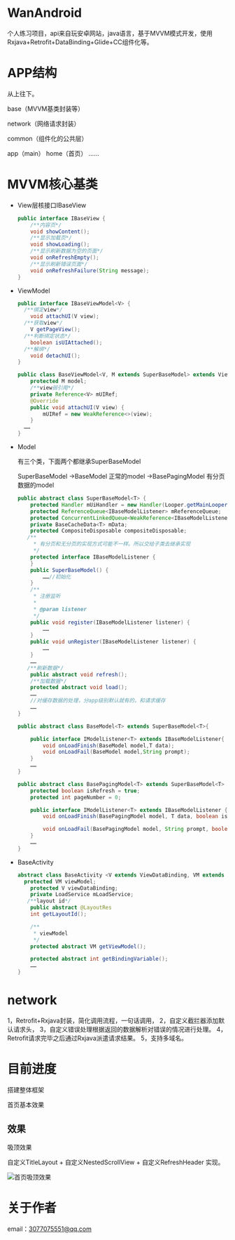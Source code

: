 # WanAndroid

个人练习项目，api来自玩安卓网站，java语言，基于MVVM模式开发，使用Rxjava+Retrofit+DataBinding+Glide+CC组件化等。

# APP结构

从上往下。

base（MVVM基类封装等）

network（网络请求封装）

common（组件化的公共层）

app（main）     home（首页）   ……

# MVVM核心基类

- View层核接口IBaseView

  ```java
  public interface IBaseView {
      /**内容页*/
      void showContent();
      /**显示加载页*/
      void showLoading();
      /**显示刷新数据为空的页面*/
      void onRefreshEmpty();
      /**显示刷新错误页面*/
      void onRefreshFailure(String message);
  }
  ```

- ViewModel

  ```java
  public interface IBaseViewModel<V> {
  	/**绑定view*/
      void attachUI(V view);
  	/**获取view*/
      V getPageView();
  	/**判断绑定状态*/
      boolean isUIAttached();
  	/**解绑*/
      void detachUI();
  }
  ```

  ```java
  public class BaseViewModel<V, M extends SuperBaseModel> extends ViewModel implements IBaseViewModel<V> {
      protected M model;
      /**view弱引用*/
      private Reference<V> mUIRef;
      @Override
      public void attachUI(V view) {
          mUIRef = new WeakReference<>(view);
      }
  	……
  }
  ```

- Model

  有三个类，下面两个都继承SuperBaseModel 
  
  SuperBaseModel 
  ->BaseModel  正常的model
  ->BasePagingModel 有分页数据的model
  
  ```java
  public abstract class SuperBaseModel<T> {
      protected Handler mUiHandler = new Handler(Looper.getMainLooper());
      protected ReferenceQueue<IBaseModelListener> mReferenceQueue;
      protected ConcurrentLinkedQueue<WeakReference<IBaseModelListener>> mWeakListenerArrayList;
      private BaseCacheData<T> mData;
      protected CompositeDisposable compositeDisposable;
     /**
       * 有分页和无分页的实现方式可能不一样。所以交给子类去继承实现
       */
      protected interface IBaseModelListener {
      }
      public SuperBaseModel() {
          ……//初始化
      }
      /**
       * 注册监听
       *
       * @param listener
       */
      public void register(IBaseModelListener listener) {
          ……
      }
      public void unRegister(IBaseModelListener listener) {
          ……
      }
      ……
     /**刷新数据*/
      public abstract void refresh();
      /**加载数据*/
      protected abstract void load();
      ……
      //对缓存数据的处理，分app级别默认就有的，和请求缓存
      ……
  }
  ```
  
  ```java
  public abstract class BaseModel<T> extends SuperBaseModel<T>{
  
      public interface IModelListener<T> extends IBaseModelListener{
          void onLoadFinish(BaseModel model,T data);
          void onLoadFail(BaseModel model,String prompt);
      }
      ……
  }
  ```
  
  ```java
  public abstract class BasePagingModel<T> extends SuperBaseModel<T> {
      protected boolean isRefresh = true;
      protected int pageNumber = 0;
  
      public interface IModelListener<T> extends IBaseModelListener {
          void onLoadFinish(BasePagingModel model, T data, boolean isEmpty, boolean isFirstPage, boolean hasNextPage);
  
          void onLoadFail(BasePagingModel model, String prompt, boolean isFirstPage);
      }
      ……
  }
  ```
  
- BaseActivity

  ```java
  abstract class BaseActivity <V extends ViewDataBinding, VM extends BaseViewModel> extends AppCompatActivity implements IBaseView {
   	protected VM viewModel;
      protected V viewDataBinding;
      private LoadService mLoadService;
     /**layout id*/
      public abstract @LayoutRes
      int getLayoutId();
  
      /**
       * viewModel
       */
      protected abstract VM getViewModel();
  
      protected abstract int getBindingVariable();
      ……
  }
  ```

# network

1，Retrofit+Rxjava封装，简化调用流程，一句话调用，
2，自定义截拦器添加默认请求头，
3，自定义错误处理根据返回的数据解析对错误的情况进行处理。
4，Retrofit请求完毕之后通过Rxjava派遣请求结果。
5，支持多域名。

# 目前进度

搭建整体框架

首页基本效果



## 效果

吸顶效果 

自定义TitleLayout + 自定义NestedScrollView + 自定义RefreshHeader 实现。

![首页吸顶效果](md_images/吸顶效果.gif)

# 关于作者

email：[3077075551@qq.com](mailto:3077075551@qq.com)
